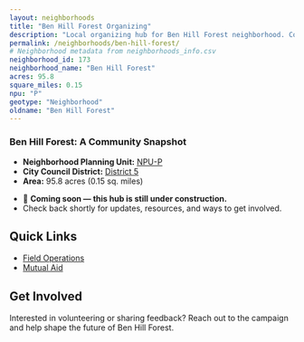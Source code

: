 ```yaml
---
layout: neighborhoods
title: "Ben Hill Forest Organizing"
description: "Local organizing hub for Ben Hill Forest neighborhood. Connect with field operations, mutual aid, and community organizing efforts."
permalink: /neighborhoods/ben-hill-forest/
# Neighborhood metadata from neighborhoods_info.csv
neighborhood_id: 173
neighborhood_name: "Ben Hill Forest"
acres: 95.8
square_miles: 0.15
npu: "P"
geotype: "Neighborhood"
oldname: "Ben Hill Forest"
---
```


### **Ben Hill Forest: A Community Snapshot**

  * **Neighborhood Planning Unit:** [NPU-P](https://www.atlantaga.gov/government/departments/city-planning/neighborhood-planning-units/neighborhood-and-npu-contacts)
  * **City Council District:** [District 5](https://citycouncil.atlantaga.gov/council-members/antonio-lewis)
  * **Area:** 95.8 acres (0.15 sq. miles)

- 🚧 **Coming soon — this hub is still under construction.**
- Check back shortly for updates, resources, and ways to get involved.

## Quick Links

- [Field Operations](./field-ops/)
- [Mutual Aid](./mutual-aid/)

## Get Involved

Interested in volunteering or sharing feedback? Reach out to the campaign and help shape the future of Ben Hill Forest.
